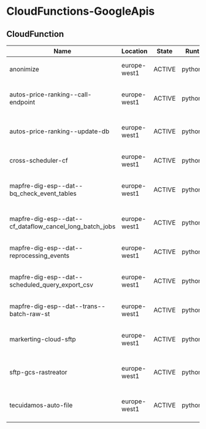 # CloudFunctions-GoogleApis

## CloudFunction

| Name                                                    | Location     | State  | Runtime   | AvailableMemory(MiB) | Timeout | ServiceAccount                                                                       |
| ------------------------------------------------------- | ------------ | ------ | --------- | -------------------- | ------- | ------------------------------------------------------------------------------------ |
| anonimize                                               | europe-west1 | ACTIVE | python311 | 128                  | 0:02:00 | anonimize@mapfre-dig-esp--dat--pro--8620.iam.gserviceaccount.com                     |
| autos-price-ranking--call-endpoint                      | europe-west1 | ACTIVE | python39  | 256                  | 0:01:00 | autos-price-ranking--sa@mapfre-dig-esp--dat--pro--8620.iam.gserviceaccount.com       |
| autos-price-ranking--update-db                          | europe-west1 | ACTIVE | python39  | 4096                 | 0:09:00 | autos-price-ranking--sa@mapfre-dig-esp--dat--pro--8620.iam.gserviceaccount.com       |
| cross-scheduler-cf                                      | europe-west1 | ACTIVE | python312 | 128                  | 0:03:00 | cross-schedulers@mapfre-dig-esp--dat--pro--8620.iam.gserviceaccount.com              |
| mapfre-dig-esp--dat--bq_check_event_tables              | europe-west1 | ACTIVE | python312 | 256                  | 0:02:00 | bq-check-event-tables@mapfre-dig-esp--dat--pro--8620.iam.gserviceaccount.com         |
| mapfre-dig-esp--dat--cf_dataflow_cancel_long_batch_jobs | europe-west1 | ACTIVE | python312 | 128                  | 0:09:00 | dataflow-cancel-batch-jobs-cf@mapfre-dig-esp--dat--pro--8620.iam.gserviceaccount.com |
| mapfre-dig-esp--dat--reprocessing_events                | europe-west1 | ACTIVE | python312 | 256                  | 0:09:00 | reprocessing-events@mapfre-dig-esp--dat--pro--8620.iam.gserviceaccount.com           |
| mapfre-dig-esp--dat--scheduled_query_export_csv         | europe-west1 | ACTIVE | python312 | 512                  | 0:09:00 | scheduled-query-export-csv@mapfre-dig-esp--dat--pro--8620.iam.gserviceaccount.com    |
| mapfre-dig-esp--dat--trans--batch-raw-st                | europe-west1 | ACTIVE | python312 | 256                  | 0:02:00 | batch-raw-st@mapfre-dig-esp--dat--pro--8620.iam.gserviceaccount.com                  |
| markerting-cloud-sftp                                   | europe-west1 | ACTIVE | python311 | 1024                 | 0:09:00 | markerting-cloud-sftp-cf@mapfre-dig-esp--dat--pro--8620.iam.gserviceaccount.com      |
| sftp-gcs-rastreator                                     | europe-west1 | ACTIVE | python311 | 512                  | 0:09:00 | sftp-gcs-rastreator-cf@mapfre-dig-esp--dat--pro--8620.iam.gserviceaccount.com        |
| tecuidamos-auto-file                                    | europe-west1 | ACTIVE | python311 | 512                  | 0:09:00 | tecuidamos-auto-file-cf@mapfre-dig-esp--dat--pro--8620.iam.gserviceaccount.com       |